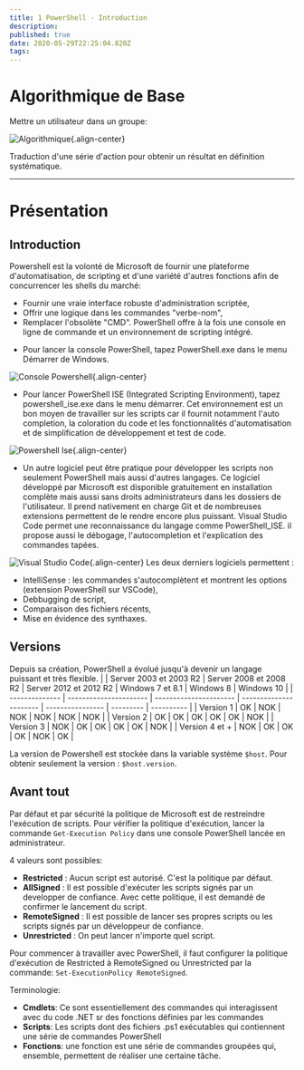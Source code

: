 ```yaml
---
title: 1 PowerShell - Introduction
description: 
published: true
date: 2020-05-29T22:25:04.820Z
tags: 
---
```


# Algorithmique de Base
Mettre un utilisateur dans un groupe:

![Algorithmique](/uploads/powershell/algorithmique.png "Algorithmique"){.align-center}

Traduction d'une série d'action pour obtenir un résultat en définition systématique.

-----

# Présentation
## Introduction
Powershell est la volonté de Microsoft de fournir une plateforme d'automatisation, de scripting et d'une variété d'autres fonctions afin de concurrencer les shells du marché:
- Fournir une vraie interface robuste d'administration scriptée,
- Offrir une logique dans les commandes "verbe-nom",
- Remplacer l'obsolète "CMD".
PowerShell offre à la fois une console en ligne de commande et un environnement de scripting intégré.
* Pour lancer la console PowerShell, tapez PowerShell.exe dans le menu Démarrer de Windows.  

![Console Powershell](/uploads/powershell/console-powershell.png "Console Powershell"){.align-center}
* Pour lancer PowerShell ISE (Integrated Scripting Environment), tapez powershell_ise.exe dans le menu démarrer. Cet environnement est un bon moyen de travailler sur les scripts car il fournit notamment l'auto completion, la coloration du code et les fonctionnalités d'automatisation et de simplification de développement et test de code.  

![Powershell Ise](/uploads/powershell/powershell-ise.png "Powershell Ise"){.align-center}
* Un autre logiciel peut être pratique pour développer les scripts non seulement PowerShell mais aussi d'autres langages. Ce logiciel développé par Microsoft est disponible gratuitement en installation complète mais aussi sans droits administrateurs dans les dossiers de l'utilisateur. Il prend nativement en charge Git et de nombreuses extensions permettent de le rendre encore plus puissant. Visual Studio Code permet une reconnaissance du langage comme PowerShell_ISE. il propose aussi le débogage, l'autocompletion et l'explication des commandes tapées.  

![Visual Studio Code](/uploads/powershell/visual-studio-code.png "Visual Studio Code"){.align-center}
Les deux derniers logiciels permettent :
- IntelliSense : les commandes s'autocomplètent et montrent les options (extension PowerShell sur VSCode),
- Debbugging de script,
- Comparaison des fichiers récents,
- Mise en évidence des synthaxes.

## Versions
Depuis sa création, PowerShell a évolué jusqu'à devenir un langage puissant et très flexible.
|                | Server 2003 et 2003 R2 | Server 2008 et 2008 R2 | Server 2012 et 2012 R2 | Windows 7 et 8.1 | Windows 8 | Windows 10 |
| -------------- | ---------------------- | ---------------------- | ---------------------- | ---------------- | --------- | ---------- |
| Version 1      | OK                     | NOK                    | NOK                    | NOK              | NOK       | NOK        |
| Version 2      | OK                     | OK                     | OK                     | OK               | OK        | NOK        |
| Version 3      | NOK                    | OK                     | OK                     | OK               | OK        | NOK        |
| Version 4 et + | NOK                    | OK                     | OK                     | OK               | NOK       | OK         |

La version de Powershell est stockée dans la variable système `$host`. Pour obtenir seulement la version : `$host.version`.

## Avant tout
Par défaut et par sécurité la politique de Microsoft est de restreindre l'exécution de scripts. Pour vérifier la politique d'exécution, lancer la commande `Get-Execution Policy` dans une console PowerShell lancée en administrateur.

4 valeurs sont possibles:
* **Restricted** : Aucun script est autorisé. C'est la politique par défaut.
* **AllSigned** : Il est possible d'exécuter les scripts signés par un developper de confiance. Avec cette politique, il est demandé de confirmer le lancement du script.
* **RemoteSigned** : Il est possible de lancer ses propres scripts ou les scripts signés par un développeur de confiance.
* **Unrestricted** : On peut lancer n'importe quel script.

Pour commencer à travailler avec PowerShell, il faut configurer la politique d'exécution de Restricted à RemoteSigned ou Unrestricted par la commande: `Set-ExecutionPolicy RemoteSigned`.

Terminologie:
* **Cmdlets**: Ce sont essentiellement des commandes qui interagissent avec du code .NET sr des fonctions définies par les commandes
* **Scripts**: Les scripts dont des fichiers .ps1 exécutables qui contiennent une série de commandes PowerShell
* **Fonctions**: une fonction est une série de commandes groupées qui, ensemble, permettent de réaliser une certaine tâche.